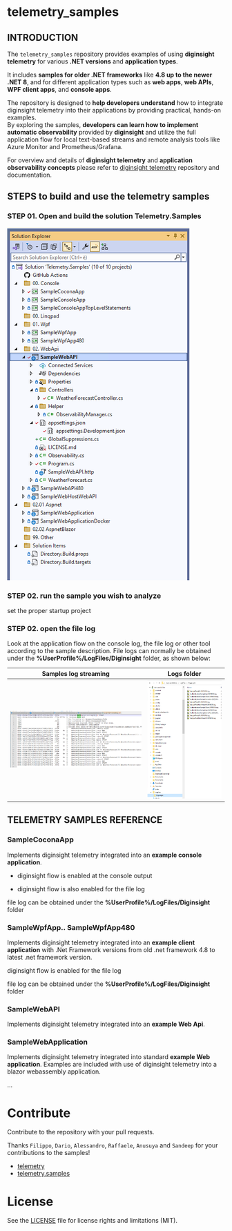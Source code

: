 # telemetry_samples

## INTRODUCTION 

The `telemetry_samples` repository provides examples of using __diginsight telemetry__ for various __.NET versions__ and __application types__.<br> 

It includes __samples for older .NET frameworks__ like __4.8 up to the newer .NET 8__, and for different application types such as __web apps__, __web APIs__, __WPF client apps__, and __console apps__.

The repository is designed to __help developers understand__ how to integrate diginsight telemetry into their applications by providing practical, hands-on examples.<br> 
By exploring the samples, __developers can learn how to implement automatic observability__ provided by __diginsight__ and utilize the full application flow for local text-based streams and remote analysis tools like Azure Monitor and Prometheus/Grafana.

For overview and details of __diginsight telemetry__ and __application observability concepts__ please refer to
[diginsight telemetry](https://github.com/diginsight/telemetry) repository and documentation.<br> 

## STEPS to build and use the telemetry samples

### STEP 01. Open and build the solution Telemetry.Samples

![alt text](<src/docs/001.01 Telemetry samples solution.png>)

### STEP 02. run the sample you wish to analyze
set the proper startup project 

### STEP 02. open the file log 
Look at the application flow on the console log, the file log or other tool according to the sample description.
File logs can normally be obtained under the __%UserProfile%/LogFiles/Diginsight__ folder, as shown below:


| Samples log streaming | Logs folder |
|----------|----------|
| ![alt text](<src/docs/001.02 sample telemetry flow.png>) | ![alt text](<src/docs/001.02 logs folder.png>) |


## TELEMETRY SAMPLES REFERENCE

### SampleCoconaApp
Implements diginsight telemetry integrated into an __example console application__.

- diginsight flow is enabled at the console output
<!-- ![alt text](<docs/001.01 SampleConsoleApp console.png>) -->

- diginsight flow is also enabled for the file log
<!-- ![alt text](<docs/001.01 SampleConsoleApp filelog.png>) -->
file log can be obtained under the __%UserProfile%/LogFiles/Diginsight__ folder

### SampleWpfApp.. SampleWpfApp480
Implements diginsight telemetry integrated into an __example client application__ with .Net Framework versions from old .net framework 4.8 to latest .net framework version.
<!-- ![alt text](<docs/002.01 EasySample client.png>) -->

diginsight flow is enabled for the file log 
<!-- ![alt text](<docs/002.02a EasySample client file log.png>) -->
file log can be obtained under the __%UserProfile%/LogFiles/Diginsight__ folder

### SampleWebAPI
Implements diginsight telemetry integrated into an __example Web Api__.
<!-- ![alt text](<docs/003.01 Sample web API.png>) -->

### SampleWebApplication
Implements diginsight telemetry integrated into standard  __example Web application__.
Examples are included with use of diginsight telemetry into a blazor webassembly application.

...

# Contribute
Contribute to the repository with your pull requests. 

Thanks `Filippo`, `Dario`, `Alessandro`, `Raffaele`, `Anusuya` and `Sandeep` for your contributions to the samples!

- [telemetry](https://github.com/diginsight/telemetry)
- [telemetry.samples](https://github.com/diginsight/telemetry.samples)

# License
See the [LICENSE](<LICENSE>) file for license rights and limitations (MIT).

